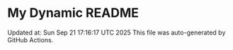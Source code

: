 # My Dynamic README
Updated at: Sun Sep 21 17:16:17 UTC 2025
This file was auto-generated by GitHub Actions.
